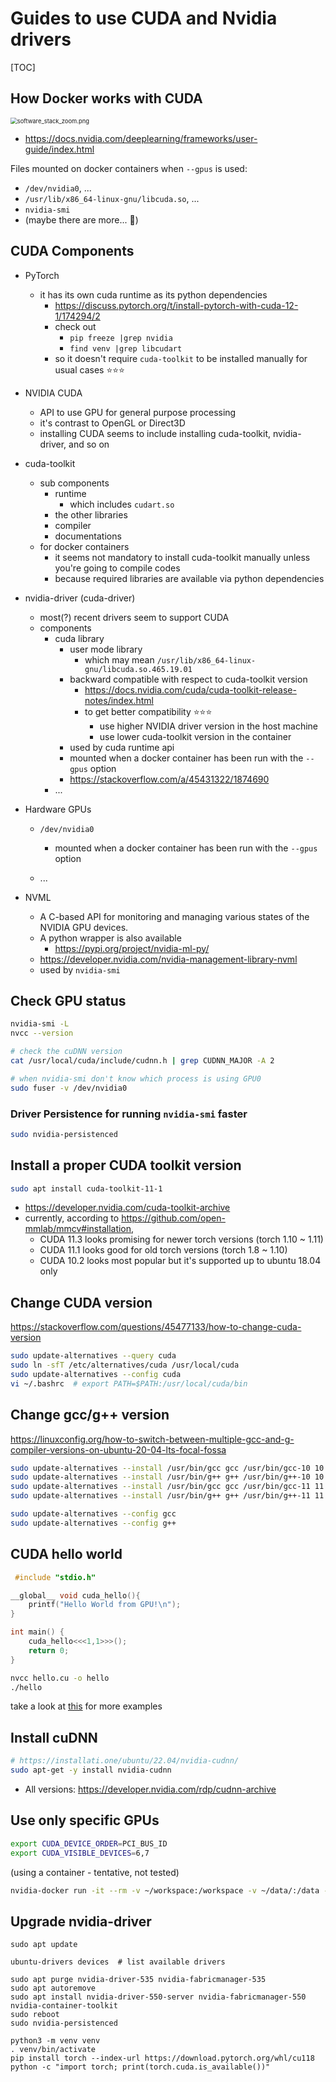 # Guides to use CUDA and Nvidia drivers

[TOC]

## How Docker works with CUDA

<img src="https://docscontent.nvidia.com/dims4/default/5236c0f/2147483647/strip/true/crop/1020x969+0+0/resize/1020x969!/quality/90/?url=https%3A%2F%2Fk3-prod-nvidia-docs.s3.us-west-2.amazonaws.com%2Fbrightspot%2Fdita%2F0000018b-a729-dab5-abab-e77976e10000%2Fdeeplearning%2Fframeworks%2Fuser-guide%2Fgraphics%2Fsoftware_stack_zoom.png" alt="software_stack_zoom.png" style="zoom:67%;" />

- https://docs.nvidia.com/deeplearning/frameworks/user-guide/index.html



Files mounted on docker containers when `--gpus` is used:

- `/dev/nvidia0`, ...
- `/usr/lib/x86_64-linux-gnu/libcuda.so`, ...
- `nvidia-smi`
- (maybe there are more... 🤔)



## CUDA Components



- PyTorch
  - it has its own cuda runtime as its python dependencies
    - https://discuss.pytorch.org/t/install-pytorch-with-cuda-12-1/174294/2
    - check out
      - `pip freeze |grep nvidia`
      - `find venv |grep libcudart`
    - so it doesn't require `cuda-toolkit` to be installed manually for usual cases ⭐⭐⭐



- NVIDIA CUDA
  - API to use GPU for general purpose processing
  - it's contrast to OpenGL or Direct3D
  - installing CUDA seems to include installing cuda-toolkit, nvidia-driver, and so on



- cuda-toolkit
  - sub components
    - runtime
      - which includes `cudart.so`
    - the other libraries
    - compiler
    - documentations
  - for docker containers
    - it seems not mandatory to install cuda-toolkit manually unless you're going to compile codes
    - because required libraries are available via python dependencies
- nvidia-driver (cuda-driver)
  - most(?) recent drivers seem to support CUDA
  - components
    - cuda library
      - user mode library
        - which may mean `/usr/lib/x86_64-linux-gnu/libcuda.so.465.19.01`
      - backward compatible with respect to cuda-toolkit version
        - https://docs.nvidia.com/cuda/cuda-toolkit-release-notes/index.html
        - to get better compatibility ⭐⭐⭐
          - use higher NVIDIA driver version in the host machine
          - use lower cuda-toolkit version in the container
      - used by cuda runtime api
      - mounted when a docker container has been run with the `--gpus` option
      - https://stackoverflow.com/a/45431322/1874690
    - ...

- Hardware GPUs

  - `/dev/nvidia0`
    - mounted when a docker container has been run with the `--gpus` option

  - ...



- NVML
  - A C-based API for monitoring and managing various states of the NVIDIA GPU devices.
  - A python wrapper is also available
    - https://pypi.org/project/nvidia-ml-py/
  - https://developer.nvidia.com/nvidia-management-library-nvml
  - used by `nvidia-smi`



## Check GPU status

```bash
nvidia-smi -L
nvcc --version

# check the cuDNN version
cat /usr/local/cuda/include/cudnn.h | grep CUDNN_MAJOR -A 2

# when nvidia-smi don't know which process is using GPU0
sudo fuser -v /dev/nvidia0
```



### Driver Persistence for running `nvidia-smi` faster

```bash
sudo nvidia-persistenced
```





## Install a proper CUDA toolkit version

```bash
sudo apt install cuda-toolkit-11-1
```

- https://developer.nvidia.com/cuda-toolkit-archive
- currently, according to https://github.com/open-mmlab/mmcv#installation,
  - CUDA 11.3 looks promising for newer torch versions (torch 1.10 ~ 1.11)
  - CUDA 11.1 looks good for old torch versions  (torch 1.8 ~ 1.10)
  - CUDA 10.2 looks most popular but it's supported up to ubuntu 18.04 only



## Change CUDA version

https://stackoverflow.com/questions/45477133/how-to-change-cuda-version

```bash
sudo update-alternatives --query cuda
sudo ln -sfT /etc/alternatives/cuda /usr/local/cuda
sudo update-alternatives --config cuda
vi ~/.bashrc  # export PATH=$PATH:/usr/local/cuda/bin
```



## Change gcc/g++ version

https://linuxconfig.org/how-to-switch-between-multiple-gcc-and-g-compiler-versions-on-ubuntu-20-04-lts-focal-fossa

```bash
sudo update-alternatives --install /usr/bin/gcc gcc /usr/bin/gcc-10 10
sudo update-alternatives --install /usr/bin/g++ g++ /usr/bin/g++-10 10
sudo update-alternatives --install /usr/bin/gcc gcc /usr/bin/gcc-11 11
sudo update-alternatives --install /usr/bin/g++ g++ /usr/bin/g++-11 11

sudo update-alternatives --config gcc
sudo update-alternatives --config g++
```



## CUDA hello world

```c
 #include "stdio.h"

__global__ void cuda_hello(){
    printf("Hello World from GPU!\n");
}

int main() {
    cuda_hello<<<1,1>>>();
    return 0;
}
```

```bash
nvcc hello.cu -o hello
./hello
```

take a look at [this](https://cuda-tutorial.readthedocs.io/en/latest/tutorials/tutorial01/) for more examples



## Install cuDNN

```bash
# https://installati.one/ubuntu/22.04/nvidia-cudnn/
sudo apt-get -y install nvidia-cudnn
```

- All versions: https://developer.nvidia.com/rdp/cudnn-archive



## Use only specific GPUs

```bash
export CUDA_DEVICE_ORDER=PCI_BUS_ID
export CUDA_VISIBLE_DEVICES=6,7
```

(using a container - tentative, not tested)

```bash
nvidia-docker run -it --rm -v ~/workspace:/workspace -v ~/data/:/data --ipc=host --network=host --name=container_name -gpus '"device=6,7"' pytorch-1.11-11.3-8
```



## Upgrade nvidia-driver

```
sudo apt update

ubuntu-drivers devices  # list available drivers

sudo apt purge nvidia-driver-535 nvidia-fabricmanager-535
sudo apt autoremove
sudo apt install nvidia-driver-550-server nvidia-fabricmanager-550 nvidia-container-toolkit
sudo reboot
sudo nvidia-persistenced

python3 -m venv venv
. venv/bin/activate
pip install torch --index-url https://download.pytorch.org/whl/cu118
python -c "import torch; print(torch.cuda.is_available())"
```



